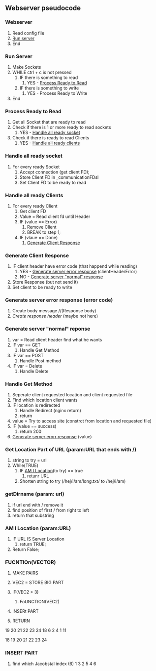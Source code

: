 ## Webserver pseudocode

### Webserver
1. Read config file
2. [Run server](#run-server)
3. End

### Run Server
1. Make Sockets  
2. WHILE ctrl + c is not pressed
	1. IF there is something to read
		1. YES - [Process Ready to Read](#process-ready-to-read)
	2. IF there is something to write
		1. YES - Process Ready to Write
3. End

### Process Ready to Read
1. Get all Socket that are ready to read
2. Check if there is 1 or more ready to read sockets
	1. YES - [Handle all ready socket](#handle-all-ready-socket)
3. Check if there is ready to read Clients 
	1. YES - [Handle all ready clients](#handle-all-ready-clients)

### Handle all ready socket
1. For every ready Socket
	1. Accept connection (get client FD);
	2. Store Client FD in _communicationFDsl
	3. Set Client FD to be ready to read

### Handle all ready Clients 
1. For every ready Client
	1. Get client FD
	2. Value = Read client fd until Header 
	3. IF (value == Error)
		1. Remove Client
		2. BREAK to step 1;
	4. IF (vlaue == Done)
		1. [Generate Client Response](#generate-client-response)

### Generate Client Response 
1. IF client header have error code (that happend while reading)
	1. YES - [Generate server error response](#generate-server-error-response-error-code) (clientHeaderError)
	2. NO - [Generate server "normal" response](#generate-server-normal-reponse)
2. Store Response (but not send it)
3. Set client to be ready to write

### Generate server error response (error code)
1. Create body message //(Response body)
2. _Create response header_ (maybe not here)

### Generate server "normal" reponse 
1. var = Read client header find what he wants 
2. IF var == GET
	1. Handle Get Method
3. IF var == POST 
	1. Handle Post method 
4. IF var = Delete 
	1. Handle Delete


### Handle Get Method
1. Seperate client requested location and client requested file
2. Find which location client wants
3. IF location is redirected
	1. Handle Redirect (nginx return)
	2. return 
4. value = Try to access site (constrct from location and requested file)
5. IF (value == success)
	1. return 200
6. [Generate server erorr response](#generate-server-error-response-error-code) (value)


### Get Location Part of URL (param:URL that ends with /)
1. string to try = url
1. While(TRUE)  
	1. IF [AM I Location](#am-i-location-paramurl)(to try) == true  
		1. retunr URL
	2. Shorten string to try (/hej/i/am/long.txt/ to /hej/i/am)


### getDirname (param: url)
1. if url end with / remove it 
2. find position of first / from right to left
3.  return that substring

### AM I Location (param:URL)
1. IF URL IS Server Location   
	1. return TRUE;
3. Return False;


### FUCNTIOn(VECTOR)
1. MAKE PAIRS
2. VEC2 = STORE BIG PART
3. IF(VEC2 > 3)
	1. FoUNCTION(VEC2)
4. INSERt PART

5. RETURN


19 20 21 22 23 24
18 6   2  4  1 11

18 19 20 21 22 23 24
### INSERT PART
1. find which Jacobstal index (6)
1 3 2 5 4 6
